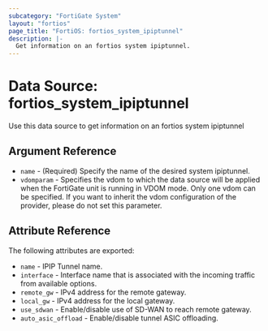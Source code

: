 ```yaml
---
subcategory: "FortiGate System"
layout: "fortios"
page_title: "FortiOS: fortios_system_ipiptunnel"
description: |-
  Get information on an fortios system ipiptunnel.
---
```


# Data Source: fortios_system_ipiptunnel
Use this data source to get information on an fortios system ipiptunnel

## Argument Reference

* `name` - (Required) Specify the name of the desired system ipiptunnel.
* `vdomparam` - Specifies the vdom to which the data source will be applied when the FortiGate unit is running in VDOM mode. Only one vdom can be specified. If you want to inherit the vdom configuration of the provider, please do not set this parameter.


## Attribute Reference

The following attributes are exported:

* `name` - IPIP Tunnel name.
* `interface` - Interface name that is associated with the incoming traffic from available options.
* `remote_gw` - IPv4 address for the remote gateway.
* `local_gw` - IPv4 address for the local gateway.
* `use_sdwan` - Enable/disable use of SD-WAN to reach remote gateway.
* `auto_asic_offload` - Enable/disable tunnel ASIC offloading.

